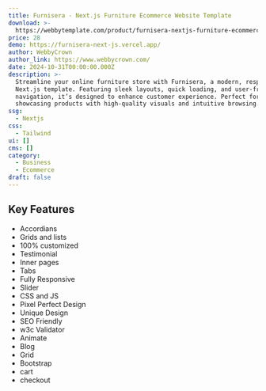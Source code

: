 ```yaml
---
title: Furnisera - Next.js Furniture Ecommerce Website Template
download: >-
  https://webbytemplate.com/product/furnisera-nextjs-furniture-ecommerce-website-template
price: 28
demo: https://furnisera-next-js.vercel.app/
author: WebbyCrown
author_link: https://www.webbycrown.com/
date: 2024-10-31T00:00:00.000Z
description: >-
  Streamline your online furniture store with Furnisera, a modern, responsive
  Next.js template. Featuring sleek layouts, quick loading, and user-friendly
  navigation, it’s designed to enhance customer experience. Perfect for
  showcasing products with high-quality visuals and intuitive browsing.
ssg:
  - Nextjs
css:
  - Tailwind
ui: []
cms: []
category:
  - Business
  - Ecommerce
draft: false
---
```

## Key Features

- Accordians
- Grids and lists
- 100% customized
- Testimonial
- Inner pages
- Tabs
- Fully Responsive
- Slider
- CSS and JS
- Pixel Perfect Design
- Unique Design
- SEO Friendly
- w3c Validator
- Animate
- Blog
- Grid
- Bootstrap
- cart
- checkout
